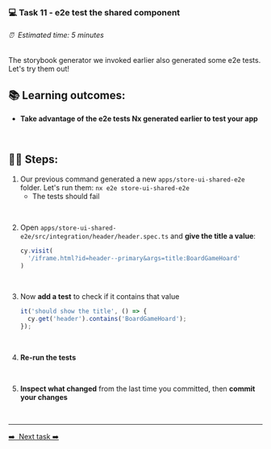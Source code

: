 ### 💻 Task 11 - e2e test the shared component

###### ⏰ &nbsp;Estimated time: 5 minutes

The storybook generator we invoked earlier also generated some e2e tests. Let's try them out!

## 📚 Learning outcomes:

- **Take advantage of the e2e tests Nx generated earlier to test your app**
<br />

## 🏋️‍♀️ Steps:

1. Our previous command generated a new `apps/store-ui-shared-e2e` folder. Let's run them: `nx e2e store-ui-shared-e2e`
   - The tests should fail
<br/>

2. Open `apps/store-ui-shared-e2e/src/integration/header/header.spec.ts` and **give the title a value**:

   ```ts
   cy.visit(
     '/iframe.html?id=header--primary&args=title:BoardGameHoard'
   )
   ```
<br />

3. Now **add a test** to check if it contains that value

   ```ts
   it('should show the title', () => {
     cy.get('header').contains('BoardGameHoard');
   });
   ```
<br />

4. **Re-run the tests**
<br/>

5. **Inspect what changed** from the last time you committed, then **commit your changes**
<br/>

---

[➡️ &nbsp;Next task ➡️](../task12/12-TASK.md)
